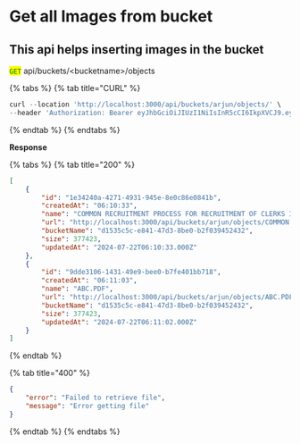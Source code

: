 # Get all Images from bucket

## This api helps inserting images in the bucket

<mark style="color:green;">`GET`</mark> api/buckets/\<bucketname>/objects

{% tabs %}
{% tab title="CURL" %}
```javascript
curl --location 'http://localhost:3000/api/buckets/arjun/objects/' \
--header 'Authorization: Bearer eyJhbGciOiJIUzI1NiIsInR5cCI6IkpXVCJ9.eyJ1c2VybmFtZSI6Im5pa3VuaiIsInVzZXJpZCI6IjFjOGMwN2I4LTg4ZTMtNDg0NC05MTFlLThmMWFlZjg5Yjg4NiIsImlhdCI6MTcyMTYyNzQwOCwiZXhwIjoxNzIyMjMyMjA4fQ.xKYkkC-4ooPz62in1Xx7v6lbxhNOl6j0jDhFt5KM7EY'
```
{% endtab %}
{% endtabs %}

**Response**

{% tabs %}
{% tab title="200" %}
```json
[
    {
        "id": "1e34240a-4271-4931-945e-8e0c86e0841b",
        "createdAt": "06:10:33",
        "name": "COMMON RECRUITMENT PROCESS FOR RECRUITMENT OF CLERKS IN PARTICIPATING BANKS (CRP CLERKS-XIV).pdf",
        "url": "http://localhost:3000/api/buckets/arjun/objects/COMMON RECRUITMENT PROCESS FOR RECRUITMENT OF CLERKS IN PARTICIPATING BANKS (CRP CLERKS-XIV).pdf",
        "bucketName": "d1535c5c-e841-47d3-8be0-b2f039452432",
        "size": 377423,
        "updatedAt": "2024-07-22T06:10:33.000Z"
    },
    {
        "id": "9dde3106-1431-49e9-bee0-b7fe401bb718",
        "createdAt": "06:11:03",
        "name": "ABC.PDF",
        "url": "http://localhost:3000/api/buckets/arjun/objects/ABC.PDF",
        "bucketName": "d1535c5c-e841-47d3-8be0-b2f039452432",
        "size": 377423,
        "updatedAt": "2024-07-22T06:11:02.000Z"
    }
]
```
{% endtab %}

{% tab title="400" %}
```json
{
    "error": "Failed to retrieve file",
    "message": "Error getting file"
}
```
{% endtab %}
{% endtabs %}

